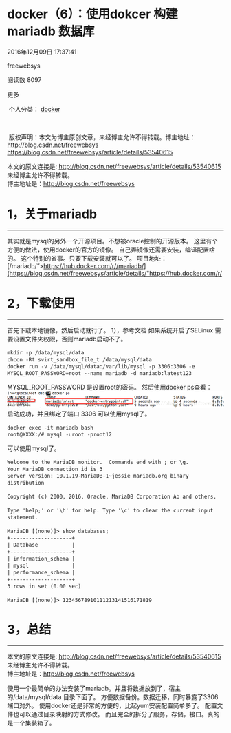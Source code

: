 







# docker（6）：使用dokcer 构建 mariadb 数据库

2016年12月09日 17:37:41

freewebsys

阅读数 8097

更多

​                 个人分类：                                   [docker                                  ](https://blog.csdn.net/freewebsys/article/category/3103827)               

​                   

​                                           版权声明：本文为博主原创文章，未经博主允许不得转载。博主地址：http://blog.csdn.net/freewebsys                     https://blog.csdn.net/freewebsys/article/details/53540615                 

本文的原文连接是:    <http://blog.csdn.net/freewebsys/article/details/53540615>   未经博主允许不得转载。  
 博主地址是：<http://blog.csdn.net/freewebsys>

# 1，关于mariadb

------

其实就是mysql的另外一个开源项目。不想被oracle控制的开源版本。 
 这里有个方便的做法，使用docker的官方的镜像。 
 自己弄镜像还需要安装，编译配置啥的。 
 这个特别的省事。只要下载安装就可以了。 
 项目地址： 
 [/mariadb/”>https://hub.docker.com/r//mariadb/](https://blog.csdn.net/freewebsys/article/details/"https://hub.docker.com/r/

# 2，下载使用

------

首先下载本地镜像，然后启动就行了。 
 1），参考文档 
 如果系统开启了SELinux 需要设置文件夹权限，否则mariadb启动不了。

```
mkdir -p /data/mysql/data
chcon -Rt svirt_sandbox_file_t /data/mysql/data
docker run -v /data/mysql/data:/var/lib/mysql -p 3306:3306 -e MYSQL_ROOT_PASSWORD=root --name mariadb -d mariadb:latest123
```

MYSQL_ROOT_PASSWORD 是设置root的密码。 
 然后使用docker ps查看： 
 ![img](assets/20161209171833010.png) 
 启动成功，并且绑定了端口 3306 可以使用mysql了。

```
docker exec -it mariadb bash
root@XXXX:/# mysql -uroot -proot12
```

可以使用mysql了。

```
Welcome to the MariaDB monitor.  Commands end with ; or \g.
Your MariaDB connection id is 3
Server version: 10.1.19-MariaDB-1~jessie mariadb.org binary distribution

Copyright (c) 2000, 2016, Oracle, MariaDB Corporation Ab and others.

Type 'help;' or '\h' for help. Type '\c' to clear the current input statement.

MariaDB [(none)]> show databases;
+--------------------+
| Database           |
+--------------------+
| information_schema |
| mysql              |
| performance_schema |
+--------------------+
3 rows in set (0.00 sec)

MariaDB [(none)]> 12345678910111213141516171819
```

# 3，总结

------

本文的原文连接是:    <http://blog.csdn.net/freewebsys/article/details/53540615>   未经博主允许不得转载。  
 博主地址是：<http://blog.csdn.net/freewebsys>

使用一个最简单的办法安装了mariadb。并且将数据放到了，宿主的/data/mysql/data 目录下面了。 
 方便数据备份。数据迁移，同时暴露了3306端口对外。 
 使用docker还是非常的方便的，比起yum安装配置简单多了。 
 配置文件也可以通过目录映射的方式修改。 
 而且完全的拆分了服务，存储，接口。真的是一个集装箱了。